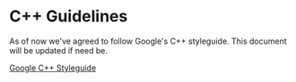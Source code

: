 # C++ Guidelines

As of now we've agreed to follow Google's C++ styleguide. This document will be updated if need be.

[Google C++ Styleguide](https://google.github.io/styleguide/cppguide.html)

